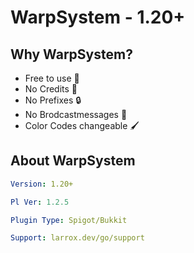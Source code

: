 # WarpSystem - 1.20+

## Why WarpSystem?
- Free to use 🚀
- No Credits 💬
- No Prefixes 🔒
- No Brodcastmessages 📩
- Color Codes changeable 🖌️

## About WarpSystem
```yml
Version: 1.20+

Pl Ver: 1.2.5

Plugin Type: Spigot/Bukkit

Support: larrox.dev/go/support
```
